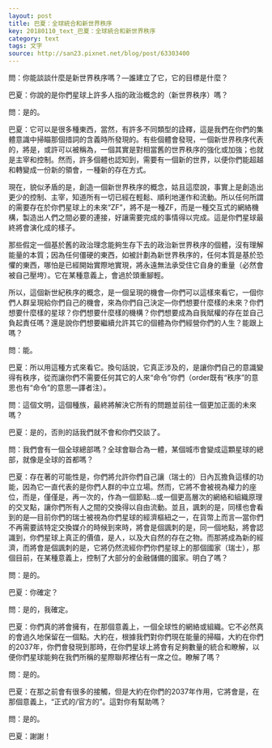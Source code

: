 ```yaml
---
layout: post
title: 巴夏：全球統合和新世界秩序
key: 20180110_text_巴夏：全球統合和新世界秩序
category: text
tags: 文字
source: http://san23.pixnet.net/blog/post/63303400
---
```



問：你能談談什麼是新世界秩序嗎？—誰建立了它，它的目標是什麼？

巴夏：你說的是你們星球上許多人指的政治概念的（新世界秩序）嗎？

問：是的。

巴夏：它可以是很多種東西，當然，有許多不同類型的詮釋，這是我們在你們的集體意識中掃瞄那個措詞的含義時所發現的。有些個體會發現，一個新世界秩序代表的，將是，或許可以被稱為，一個其實是對相當舊的世界秩序的強化或加強；也就是主宰和控制。然而，許多個體也認知到，需要有一個新的世界，以便你們能超越和轉變成一份新的領會，一種新的存在方式。

現在，貌似矛盾的是，創造一個新世界秩序的概念，姑且這麼說，事實上是創造出更少的控制、主宰，知道所有一切已經在輕鬆、順利地運作和流動。所以任何所謂的需要存在於你們星球上的未來“ZF”，將不是一種ZF，而是一種交互式的網絡機構，製造出人們之間必要的連接，好讓需要完成的事情得以完成。這是你們星球最終將會演化成的樣子。

那些假定一個基於舊的政治理念能夠生存下去的政治新世界秩序的個體，沒有理解能量的本質；因為任何僵硬的東西，如被計劃為新世界秩序的，任何本質是基於恐懼的東西，哪怕是已經開始實際地實現，將永遠無法承受住它自身的重量（必然會被自己壓垮）。它在某種意義上，會過於頭重腳輕。

所以，這個新世紀秩序的概念，是一個呈現的機會—你們可以這樣來看它，一個你們人群呈現給你們自己的機會，來為你們自己決定—你們想要什麼樣的未來？你們想要什麼樣的星球？你們想要什麼樣的機構？你們想要成為自我賦權的存在並自己負起責任嗎？還是說你們想要繼續允許其它的個體為你們經營你們的人生？能跟上嗎？

問：能。

巴夏：所以用這種方式來看它。換句話說，它真正涉及的，是讓你們自己的意識變得有秩序，從而讓你們不需要任何其它的人來“命令”你們（order既有“秩序”的意思也有“命令”的意思—譯者注）。

問：這個文明，這個種族，最終將解決它所有的問題並前往一個更加正面的未來嗎？

巴夏：是的，否則的話我們就不會和你們交談了。

問：我們會有一個全球總部嗎？全球會聯合為一體，某個城市會變成這顆星球的總部，就像是全球的首都嗎？

巴夏：存在著的可能性是，你們將允許你們自己讓（瑞士的）日內瓦擔負這樣的功能，因為它一直代表的是你們人群的中立立場。然而，它將不會被視為權力的座位，而是，僅僅是，再一次的，作為一個節點…或一個更高層次的網絡和組織原理的交叉點，讓你們所有人之間的交換得以自由流動。並且，諷刺的是，同樣也會看到的是—目前你們的瑞士被視為你們星球的經濟樞紐之一，在貨幣上而言—當你們不再需要該特定交換媒介的時候到來時，將會是個諷刺的是，同一個地點，將會認識到，你們星球上真正的價值，是人，以及大自然的存在之物。而那將成為新的經濟，而將會是個諷刺的是，它將仍然流經你們你們星球上的那個國家（瑞士），那個目前，在某種意義上，控制了大部分的金融儲備的國家。明白了嗎？

問：是的。

巴夏：你確定？

問：是的，我確定。

巴夏：你們真的將會擁有，在那個意義上，一個全球性的網絡或組織。它不必然真的會過久地保留在一個點。大約在，根據我們對你們現在能量的掃瞄，大約在你們的2037年，你們會發現到那時，在你們星球上將會有足夠數量的統合和瞭解，以便你們星球能夠在我們所稱的星際聯邦裡佔有一席之位。瞭解了嗎？

問：是的。

巴夏：在那之前會有很多的接觸，但是大約在你們的2037年作用，它將會是，在那個意義上，“正式的/官方的”。這對你有幫助嗎？

問：是的。

巴夏：謝謝！
